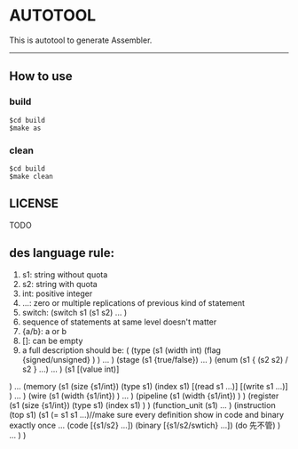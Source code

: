 AUTOTOOL
===========================

This is autotool to generate Assembler.

--------------------------

## How to use

### build

```
$cd build
$make as
```

### clean

```
$cd build
$make clean
```

## LICENSE

TODO


## des language rule:
1. s1: string without quota
2. s2: string with quota
3. int: positive integer
4. ...: zero or multiple replications of previous kind of statement
5. switch:
   (switch s1
     (s1 s2)
     ...
   )
6. sequence of statements at same level doesn't matter
7. {a/b}: a or b
8. []: can be empty
7. a full description should be:
(
  (type
    (s1
      (width int)
      (flag {signed/unsigned} )
    )
    ...
  )
  (stage
    (s1 {true/false})
    ...
  )
  (enum
    (s1 { (s2 s2) / s2 } ...)
    ...
  )
  (s1
    [(value int)]
    
  )
  ...
  (memory
    (s1
      (size {s1/int})
      (type s1)
      (index s1)
      [(read s1 ...)]
      [(write s1 ...)]
    )
    ...
  )
  (wire
    (s1
      (width {s1/int})
    )
    ...
  )
  (pipeline
    (s1
      (width {s1/int})
    )
  )
  (register
    (s1
      (size {s1/int})
      (type s1)
      (index s1)
    )
  )
  (function_unit
    (s1)
    ...
  )
  (instruction
    (top s1)
    (s1
      (= s1 s1 ...)//make sure every definition show in code and binary exactly once
      ...
      (code [{s1/s2} ...])
      (binary [{s1/s2/swtich} ...])
      (do 先不管)
    )
    ...
  )
)
